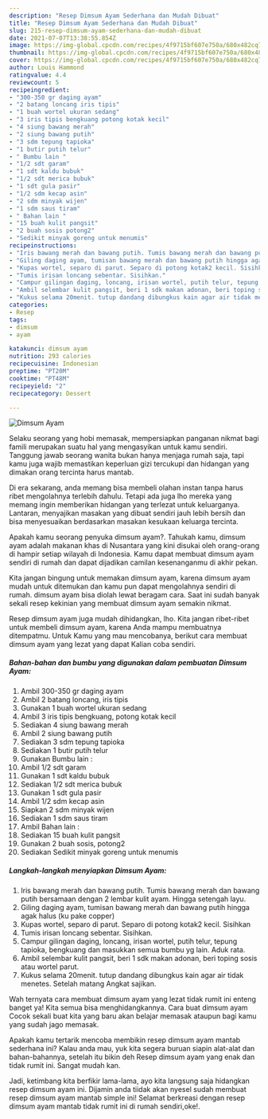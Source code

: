 ```yaml
---
description: "Resep Dimsum Ayam Sederhana dan Mudah Dibuat"
title: "Resep Dimsum Ayam Sederhana dan Mudah Dibuat"
slug: 215-resep-dimsum-ayam-sederhana-dan-mudah-dibuat
date: 2021-07-07T13:38:55.854Z
image: https://img-global.cpcdn.com/recipes/4f9715bf607e750a/680x482cq70/dimsum-ayam-foto-resep-utama.jpg
thumbnail: https://img-global.cpcdn.com/recipes/4f9715bf607e750a/680x482cq70/dimsum-ayam-foto-resep-utama.jpg
cover: https://img-global.cpcdn.com/recipes/4f9715bf607e750a/680x482cq70/dimsum-ayam-foto-resep-utama.jpg
author: Louis Hammond
ratingvalue: 4.4
reviewcount: 5
recipeingredient:
- "300-350 gr daging ayam"
- "2 batang loncang iris tipis"
- "1 buah wortel ukuran sedang"
- "3 iris tipis bengkuang potong kotak kecil"
- "4 siung bawang merah"
- "2 siung bawang putih"
- "3 sdm tepung tapioka"
- "1 butir putih telur"
- " Bumbu lain "
- "1/2 sdt garam"
- "1 sdt kaldu bubuk"
- "1/2 sdt merica bubuk"
- "1 sdt gula pasir"
- "1/2 sdm kecap asin"
- "2 sdm minyak wijen"
- "1 sdm saus tiram"
- " Bahan lain "
- "15 buah kulit pangsit"
- "2 buah sosis potong2"
- "Sedikit minyak goreng untuk menumis"
recipeinstructions:
- "Iris bawang merah dan bawang putih. Tumis bawang merah dan bawang putih bersamaan dengan 2 lembar kulit ayam. Hingga setengah layu."
- "Giling daging ayam, tumisan bawang merah dan bawang putih hingga agak halus (ku pake copper)"
- "Kupas wortel, separo di parut. Separo di potong kotak2 kecil. Sisihkan"
- "Tumis irisan loncang sebentar. Sisihkan."
- "Campur gilingan daging, loncang, irisan wortel, putih telur, tepung tapioka, bengkuang dan masukkan semua bumbu yg lain. Aduk rata."
- "Ambil selembar kulit pangsit, beri 1 sdk makan adonan, beri toping sosis atau wortel parut."
- "Kukus selama 20menit. tutup dandang dibungkus kain agar air tidak menetes. Setelah matang Angkat sajikan."
categories:
- Resep
tags:
- dimsum
- ayam

katakunci: dimsum ayam 
nutrition: 293 calories
recipecuisine: Indonesian
preptime: "PT20M"
cooktime: "PT48M"
recipeyield: "2"
recipecategory: Dessert

---
```



![Dimsum Ayam](https://img-global.cpcdn.com/recipes/4f9715bf607e750a/680x482cq70/dimsum-ayam-foto-resep-utama.jpg)

Selaku seorang yang hobi memasak, mempersiapkan panganan nikmat bagi famili merupakan suatu hal yang mengasyikan untuk kamu sendiri. Tanggung jawab seorang  wanita bukan hanya menjaga rumah saja, tapi kamu juga wajib memastikan keperluan gizi tercukupi dan hidangan yang dimakan orang tercinta harus mantab.

Di era  sekarang, anda memang bisa membeli olahan instan tanpa harus ribet mengolahnya terlebih dahulu. Tetapi ada juga lho mereka yang memang ingin memberikan hidangan yang terlezat untuk keluarganya. Lantaran, menyajikan masakan yang dibuat sendiri jauh lebih bersih dan bisa menyesuaikan berdasarkan masakan kesukaan keluarga tercinta. 



Apakah kamu seorang penyuka dimsum ayam?. Tahukah kamu, dimsum ayam adalah makanan khas di Nusantara yang kini disukai oleh orang-orang di hampir setiap wilayah di Indonesia. Kamu dapat membuat dimsum ayam sendiri di rumah dan dapat dijadikan camilan kesenanganmu di akhir pekan.

Kita jangan bingung untuk memakan dimsum ayam, karena dimsum ayam mudah untuk ditemukan dan kamu pun dapat mengolahnya sendiri di rumah. dimsum ayam bisa diolah lewat beragam cara. Saat ini sudah banyak sekali resep kekinian yang membuat dimsum ayam semakin nikmat.

Resep dimsum ayam juga mudah dihidangkan, lho. Kita jangan ribet-ribet untuk membeli dimsum ayam, karena Anda mampu membuatnya ditempatmu. Untuk Kamu yang mau mencobanya, berikut cara membuat dimsum ayam yang lezat yang dapat Kalian coba sendiri.

<!--inarticleads1-->

##### Bahan-bahan dan bumbu yang digunakan dalam pembuatan Dimsum Ayam:

1. Ambil 300-350 gr daging ayam
1. Ambil 2 batang loncang, iris tipis
1. Gunakan 1 buah wortel ukuran sedang
1. Ambil 3 iris tipis bengkuang, potong kotak kecil
1. Sediakan 4 siung bawang merah
1. Ambil 2 siung bawang putih
1. Sediakan 3 sdm tepung tapioka
1. Sediakan 1 butir putih telur
1. Gunakan  Bumbu lain :
1. Ambil 1/2 sdt garam
1. Gunakan 1 sdt kaldu bubuk
1. Sediakan 1/2 sdt merica bubuk
1. Gunakan 1 sdt gula pasir
1. Ambil 1/2 sdm kecap asin
1. Siapkan 2 sdm minyak wijen
1. Sediakan 1 sdm saus tiram
1. Ambil  Bahan lain :
1. Sediakan 15 buah kulit pangsit
1. Gunakan 2 buah sosis, potong2
1. Sediakan Sedikit minyak goreng untuk menumis




<!--inarticleads2-->

##### Langkah-langkah menyiapkan Dimsum Ayam:

1. Iris bawang merah dan bawang putih. Tumis bawang merah dan bawang putih bersamaan dengan 2 lembar kulit ayam. Hingga setengah layu.
1. Giling daging ayam, tumisan bawang merah dan bawang putih hingga agak halus (ku pake copper)
1. Kupas wortel, separo di parut. Separo di potong kotak2 kecil. Sisihkan
1. Tumis irisan loncang sebentar. Sisihkan.
1. Campur gilingan daging, loncang, irisan wortel, putih telur, tepung tapioka, bengkuang dan masukkan semua bumbu yg lain. Aduk rata.
1. Ambil selembar kulit pangsit, beri 1 sdk makan adonan, beri toping sosis atau wortel parut.
1. Kukus selama 20menit. tutup dandang dibungkus kain agar air tidak menetes. Setelah matang Angkat sajikan.




Wah ternyata cara membuat dimsum ayam yang lezat tidak rumit ini enteng banget ya! Kita semua bisa menghidangkannya. Cara buat dimsum ayam Cocok sekali buat kita yang baru akan belajar memasak ataupun bagi kamu yang sudah jago memasak.

Apakah kamu tertarik mencoba membikin resep dimsum ayam mantab sederhana ini? Kalau anda mau, yuk kita segera buruan siapin alat-alat dan bahan-bahannya, setelah itu bikin deh Resep dimsum ayam yang enak dan tidak rumit ini. Sangat mudah kan. 

Jadi, ketimbang kita berfikir lama-lama, ayo kita langsung saja hidangkan resep dimsum ayam ini. Dijamin anda tiidak akan nyesel sudah membuat resep dimsum ayam mantab simple ini! Selamat berkreasi dengan resep dimsum ayam mantab tidak rumit ini di rumah sendiri,oke!.

